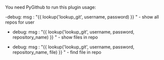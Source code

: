 You need PyGithub to run this plugin
usage:

 -debug:
      msg : "{{ lookup('lookup_git', username, password) }} " - show all repos for user

- debug:
      msg : "{{ lookup('lookup_git', username, password, repository_name) }} " - show files in repo

- debug:
      msg : "{{ lookup('lookup_git', username, password, repository_name, file) }} " - find file in repo
